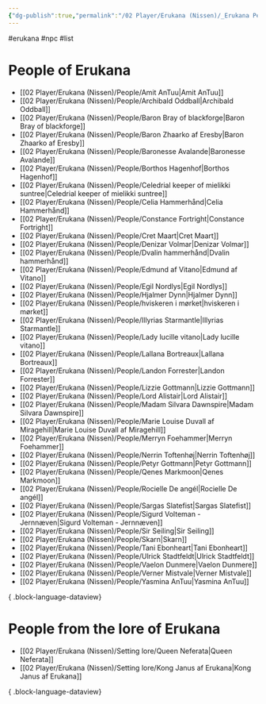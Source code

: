 ```yaml
---
{"dg-publish":true,"permalink":"/02 Player/Erukana (Nissen)/_Erukana People List/"}
---
```


#erukana #npc #list 

# People of Erukana 
- [[02 Player/Erukana (Nissen)/People/Amit AnTuu\|Amit AnTuu]]
- [[02 Player/Erukana (Nissen)/People/Archibald Oddball\|Archibald Oddball]]
- [[02 Player/Erukana (Nissen)/People/Baron Bray of blackforge\|Baron Bray of blackforge]]
- [[02 Player/Erukana (Nissen)/People/Baron Zhaarko af Eresby\|Baron Zhaarko af Eresby]]
- [[02 Player/Erukana (Nissen)/People/Baronesse Avalande\|Baronesse Avalande]]
- [[02 Player/Erukana (Nissen)/People/Borthos Hagenhof\|Borthos Hagenhof]]
- [[02 Player/Erukana (Nissen)/People/Celedrial keeper of mielikki suntree\|Celedrial keeper of mielikki suntree]]
- [[02 Player/Erukana (Nissen)/People/Celia Hammerhånd\|Celia Hammerhånd]]
- [[02 Player/Erukana (Nissen)/People/Constance Fortright\|Constance Fortright]]
- [[02 Player/Erukana (Nissen)/People/Cret Maart\|Cret Maart]]
- [[02 Player/Erukana (Nissen)/People/Denizar Volmar\|Denizar Volmar]]
- [[02 Player/Erukana (Nissen)/People/Dvalin hammerhånd\|Dvalin hammerhånd]]
- [[02 Player/Erukana (Nissen)/People/Edmund af Vitano\|Edmund af Vitano]]
- [[02 Player/Erukana (Nissen)/People/Egil Nordlys\|Egil Nordlys]]
- [[02 Player/Erukana (Nissen)/People/Hjalmer Dynn\|Hjalmer Dynn]]
- [[02 Player/Erukana (Nissen)/People/hviskeren i mørket\|hviskeren i mørket]]
- [[02 Player/Erukana (Nissen)/People/Illyrias Starmantle\|Illyrias Starmantle]]
- [[02 Player/Erukana (Nissen)/People/Lady lucille vitano\|Lady lucille vitano]]
- [[02 Player/Erukana (Nissen)/People/Lallana Bortreaux\|Lallana Bortreaux]]
- [[02 Player/Erukana (Nissen)/People/Landon Forrester\|Landon Forrester]]
- [[02 Player/Erukana (Nissen)/People/Lizzie Gottmann\|Lizzie Gottmann]]
- [[02 Player/Erukana (Nissen)/People/Lord Alistair\|Lord Alistair]]
- [[02 Player/Erukana (Nissen)/People/Madam Silvara Dawnspire\|Madam Silvara Dawnspire]]
- [[02 Player/Erukana (Nissen)/People/Marie Louise Duvall af Miragehill\|Marie Louise Duvall af Miragehill]]
- [[02 Player/Erukana (Nissen)/People/Merryn Foehammer\|Merryn Foehammer]]
- [[02 Player/Erukana (Nissen)/People/Nerrin Toftenhøj\|Nerrin Toftenhøj]]
- [[02 Player/Erukana (Nissen)/People/Petyr Gottmann\|Petyr Gottmann]]
- [[02 Player/Erukana (Nissen)/People/Qenes Markmoon\|Qenes Markmoon]]
- [[02 Player/Erukana (Nissen)/People/Rocielle De angél\|Rocielle De angél]]
- [[02 Player/Erukana (Nissen)/People/Sargas Slatefist\|Sargas Slatefist]]
- [[02 Player/Erukana (Nissen)/People/Sigurd Volteman - Jernnæven\|Sigurd Volteman - Jernnæven]]
- [[02 Player/Erukana (Nissen)/People/Sir Seiling\|Sir Seiling]]
- [[02 Player/Erukana (Nissen)/People/Skarn\|Skarn]]
- [[02 Player/Erukana (Nissen)/People/Tani Ebonheart\|Tani Ebonheart]]
- [[02 Player/Erukana (Nissen)/People/Ulrick Stadtfeldt\|Ulrick Stadtfeldt]]
- [[02 Player/Erukana (Nissen)/People/Vaelon Dunmere\|Vaelon Dunmere]]
- [[02 Player/Erukana (Nissen)/People/Verner Mistvale\|Verner Mistvale]]
- [[02 Player/Erukana (Nissen)/People/Yasmina AnTuu\|Yasmina AnTuu]]

{ .block-language-dataview}

# People from the lore of Erukana 
- [[02 Player/Erukana (Nissen)/Setting lore/Queen Neferata\|Queen Neferata]]
- [[02 Player/Erukana (Nissen)/Setting lore/Kong Janus af Erukana\|Kong Janus af Erukana]]

{ .block-language-dataview}
